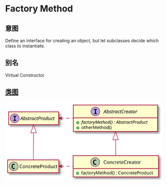 # Factory Method

## 意图
Define an interface for creating an object, but let subclasses decide which class to instantiate.

## 别名
Virtual Constructor

## [类图](./Class.txt)
![](./Class.svg)
